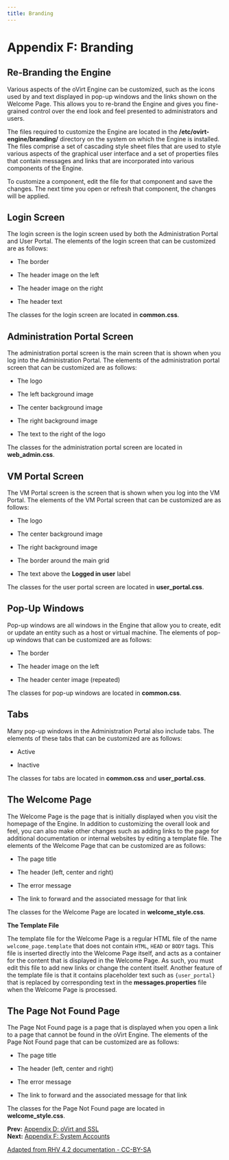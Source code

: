 ```yaml
---
title: Branding
---
```


# Appendix F: Branding

## Re-Branding the Engine

Various aspects of the oVirt Engine can be customized, such as the icons used by and text displayed in pop-up windows and the links shown on the Welcome Page. This allows you to re-brand the Engine and gives you fine-grained control over the end look and feel presented to administrators and users.

The files required to customize the Engine are located in the **/etc/ovirt-engine/branding/** directory on the system on which the Engine is installed. The files comprise a set of cascading style sheet files that are used to style various aspects of the graphical user interface and a set of properties files that contain messages and links that are incorporated into various components of the Engine.

To customize a component, edit the file for that component and save the changes. The next time you open or refresh that component, the changes will be applied.

## Login Screen

The login screen is the login screen used by both the Administration Portal and User Portal. The elements of the login screen that can be customized are as follows:

* The border

* The header image on the left

* The header image on the right

* The header text

The classes for the login screen are located in **common.css**.

## Administration Portal Screen

The administration portal screen is the main screen that is shown when you log into the Administration Portal. The elements of the administration portal screen that can be customized are as follows:

* The logo

* The left background image

* The center background image

* The right background image

* The text to the right of the logo

The classes for the administration portal screen are located in **web_admin.css**.

## VM Portal Screen

The VM Portal screen is the screen that is shown when you log into the VM Portal. The elements of the VM Portal screen that can be customized are as follows:

* The logo

* The center background image

* The right background image

* The border around the main grid

* The text above the **Logged in user** label

The classes for the user portal screen are located in **user_portal.css**.

## Pop-Up Windows

Pop-up windows are all windows in the Engine that allow you to create, edit or update an entity such as a host or virtual machine. The elements of pop-up windows that can be customized are as follows:

* The border

* The header image on the left

* The header center image (repeated)

The classes for pop-up windows are located in **common.css**.

## Tabs

Many pop-up windows in the Administration Portal also include tabs. The elements of these tabs that can be customized are as follows:

* Active

* Inactive

The classes for tabs are located in **common.css** and **user_portal.css**.

## The Welcome Page

The Welcome Page is the page that is initially displayed when you visit the homepage of the Engine. In addition to customizing the overall look and feel, you can also make other changes such as adding links to the page for additional documentation or internal websites by editing a template file. The elements of the Welcome Page that can be customized are as follows:

* The page title

* The header (left, center and right)

* The error message

* The link to forward and the associated message for that link

The classes for the Welcome Page are located in **welcome_style.css**.

**The Template File**

The template file for the Welcome Page is a regular HTML file of the name `welcome_page.template` that does not contain `HTML`, `HEAD` or `BODY` tags. This file is inserted directly into the Welcome Page itself, and acts as a container for the content that is displayed in the Welcome Page. As such, you must edit this file to add new links or change the content itself. Another feature of the template file is that it contains placeholder text such as `{user_portal}` that is replaced by corresponding text in the **messages.properties** file when the Welcome Page is processed.

## The Page Not Found Page

The Page Not Found page is a page that is displayed when you open a link to a page that cannot be found in the oVirt Engine. The elements of the Page Not Found page that can be customized are as follows:

* The page title

* The header (left, center and right)

* The error message

* The link to forward and the associated message for that link

The classes for the Page Not Found page are located in **welcome_style.css**.

**Prev:** [Appendix D: oVirt and SSL](../appe-oVirt_and_SSL)<br>
**Next:** [Appendix F: System Accounts](../appe-System_Accounts)

[Adapted from RHV 4.2 documentation - CC-BY-SA](https://access.redhat.com/documentation/en-us/red_hat_virtualization/4.2/html/administration_guide/appe-branding)
